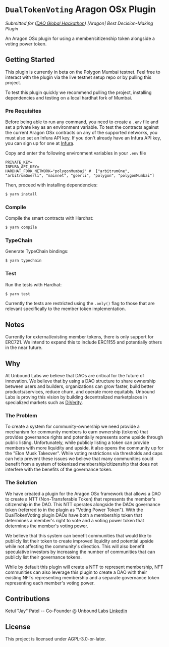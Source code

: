 # `DualTokenVoting` Aragon OSx Plugin

*Submitted for ([DAO Global Hackathon](https://daoglobalhackathon.hackerearth.com/)) [Aragon] Best Decision-Making Plugin*

An Aragon OSx plugin for using a member/citizenship token alongside a voting power token.

## Getting Started
This plugin is currently in beta on the Polygon Mumbai testnet. Feel free to interact with the plugin via the live testnet setup repo or by pulling this project. 

To test this plugin quickly we recommend pulling the project, installing dependencies and testing on a local hardhat fork of Mumbai. 

### Pre Requisites

Before being able to run any command, you need to create a `.env` file and set a private key as an environment variable. To test the contracts against the current Aragon OSx contracts on any of the supported networks, you must also set an Infura API key. If you don't already have an Infura API key, you can sign up for one at [Infura](https://app.infura.io/login).

Copy and enter the following environment variables in your `.env` file
```
PRIVATE_KEY=
INFURA_API_KEY=
HARDHAT_FORK_NETWORK="polygonMumbai" #  ["arbitrumOne", "arbitrumGoerli", "mainnet", "goerli", "polygon", "polygonMumbai"]
```

Then, proceed with installing dependencies:

```sh
$ yarn install
```

### Compile

Compile the smart contracts with Hardhat:

```sh
$ yarn compile
```

### TypeChain

Generate TypeChain bindings:

```sh
$ yarn typechain
```

### Test

Run the tests with Hardhat:

```sh
$ yarn test
```

Currently the tests are restricted using the `.only()` flag to those that are relevant specifically to the member token implementation.

## Notes
Currently for external/existing member tokens, there is only support for ERC721. We intend to expand this to include ERC1155 and potentially others in the near future.

## Why
At Unbound Labs we believe that DAOs are critical for the future of innovation. We believe that by using a DAO structure to share ownership between users and builders, organizations can grow faster, build better products/services, reduce churn, and operate more equitably. Unbound Labs is proving this vision by building decentralized marketplaces in specialized markets such as [DiVerity](https://www.diverity.com).

### The Problem
To create a system for community-ownership we need provide a mechanism for community members to earn ownership (tokens) that provides governance rights and potentially represents some upside through public listing. Unfortunately, while publicly listing a token can provide members with more liquidity and upside, it also opens the community up for the "Elon Musk Takeover". While voting restrictions via thresholds and caps can help prevent these issues we believe that many communities could benefit from a system of tokenized membership/citizenship that does not interfere with the benefits of the governance token. 

### The Solution
We have created a plugin for the Aragon OSx framework that allows a DAO to create a NTT (Non-Transferable Token) that represents the member's citizenship in the DAO. This NTT operates alongside the DAOs governance token (referred to in the plugin as "Voting Power Token"). With the DualTokenVoting plugin DAOs have both a membership token that determines a member's right to vote and a voting power token that determines the member's voting power. 

We believe that this system can benefit communities that would like to publicly list their token to create improved liquidity and potential upside while not affecting the community's direction. This will also benefit speculative investors by increasing the number of communities that can publicly list their governance tokens.

While by default this plugin will create a NTT to represent membership, NFT communities can also leverage this plugin to create a DAO with their existing NFTs representing membership and a separate governance token representing each member's voting power. 

## Contributions
Ketul "Jay" Patel -- Co-Founder @ Unbound Labs [LinkedIn](https://www.linkedin.com/in/ketul-jay-patel-238a5453/)

## License

This project is licensed under AGPL-3.0-or-later.
